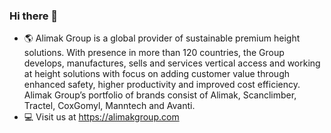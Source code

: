 ### Hi there 👋

- 🌎 Alimak Group is a global provider of sustainable premium height solutions. With presence in more than 120 countries, the Group develops, manufactures, sells and services vertical access and working at height solutions with focus on adding customer value through enhanced safety, higher productivity and improved cost efficiency. Alimak Group’s portfolio of brands consist of Alimak, Scanclimber, Tractel, CoxGomyl, Manntech and Avanti.
- 💻 Visit us at https://alimakgroup.com
